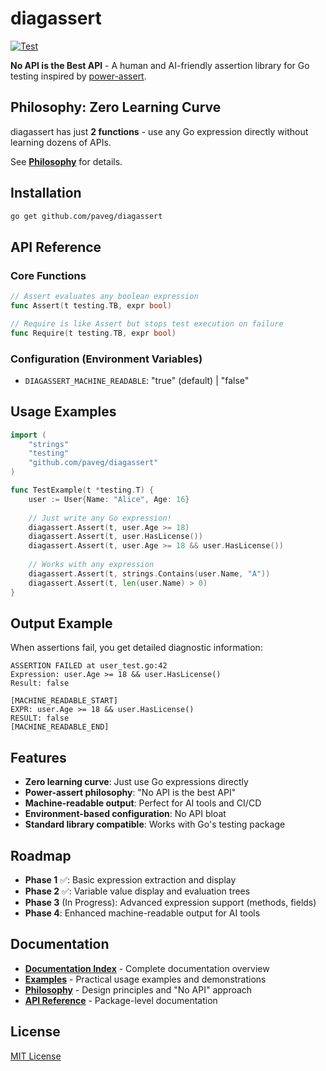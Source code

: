 # diagassert

[![Test](https://github.com/paveg/diagassert/actions/workflows/test.yml/badge.svg)](https://github.com/paveg/diagassert/actions/workflows/test.yml)

**No API is the Best API** - A human and AI-friendly assertion library for Go
testing inspired by [power-assert](https://github.com/power-assert-js/power-assert).

## Philosophy: Zero Learning Curve

diagassert has just **2 functions** - use any Go expression directly without
learning dozens of APIs.

See **[Philosophy](./docs/philosophy.md)** for details.

## Installation

```bash
go get github.com/paveg/diagassert
```

## API Reference

### Core Functions

```go
// Assert evaluates any boolean expression
func Assert(t testing.TB, expr bool)

// Require is like Assert but stops test execution on failure
func Require(t testing.TB, expr bool)
```

### Configuration (Environment Variables)

- `DIAGASSERT_MACHINE_READABLE`: "true" (default) | "false"

## Usage Examples

```go
import (
    "strings"
    "testing"
    "github.com/paveg/diagassert"
)

func TestExample(t *testing.T) {
    user := User{Name: "Alice", Age: 16}
    
    // Just write any Go expression!
    diagassert.Assert(t, user.Age >= 18)
    diagassert.Assert(t, user.HasLicense())
    diagassert.Assert(t, user.Age >= 18 && user.HasLicense())
    
    // Works with any expression
    diagassert.Assert(t, strings.Contains(user.Name, "A"))
    diagassert.Assert(t, len(user.Name) > 0)
}
```

## Output Example

When assertions fail, you get detailed diagnostic information:

```text
ASSERTION FAILED at user_test.go:42
Expression: user.Age >= 18 && user.HasLicense()
Result: false

[MACHINE_READABLE_START]
EXPR: user.Age >= 18 && user.HasLicense()
RESULT: false
[MACHINE_READABLE_END]
```

## Features

- **Zero learning curve**: Just use Go expressions directly
- **Power-assert philosophy**: "No API is the best API"
- **Machine-readable output**: Perfect for AI tools and CI/CD
- **Environment-based configuration**: No API bloat
- **Standard library compatible**: Works with Go's testing package

## Roadmap

- **Phase 1** ✅: Basic expression extraction and display
- **Phase 2** ✅: Variable value display and evaluation trees
- **Phase 3** (In Progress): Advanced expression support (methods, fields)
- **Phase 4**: Enhanced machine-readable output for AI tools

## Documentation

- **[Documentation Index](./docs/)** - Complete documentation overview
- **[Examples](./examples/)** - Practical usage examples and demonstrations
- **[Philosophy](./docs/philosophy.md)** - Design principles and "No API"
  approach
- **[API Reference](./doc.go)** - Package-level documentation

## License

[MIT License](./LICENSE)
